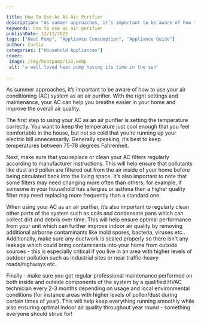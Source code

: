 ```yaml
---

title: How To Use Ac As Air Purifier
description: "As summer approaches, it’s important to be aware of how to use your air conditioning (AC) system as an air purifier. With the righ...get more detail"
keywords: how to use ac air purifier
publishDate: 12/12/2022
tags: ["Heat Pump", "Appliance Consumption", "Appliance Guide"]
author: Curtis
categories: ["Household Appliances"]
cover: 
 image: /img/heatpump/122.webp
 alt: 'a well loved heat pump having its time in the sun'

---
```


As summer approaches, it’s important to be aware of how to use your air conditioning (AC) system as an air purifier. With the right settings and maintenance, your AC can help you breathe easier in your home and improve the overall air quality. 

The first step to using your AC as an air purifier is setting the temperature correctly. You want to keep the temperature just cool enough that you feel comfortable in the house, but not so cold that you’re running up your electric bill unnecessarily. Generally speaking, it’s best to keep temperatures between 75-78 degrees Fahrenheit. 

Next, make sure that you replace or clean your AC filters regularly according to manufacturer instructions. This will help ensure that pollutants like dust and pollen are filtered out from the air inside of your home before being circulated back into the living space. It’s also important to note that some filters may need changing more often than others; for example, if someone in your household has allergies or asthma then a higher quality filter may need replacing more frequently than a standard one. 

When using your AC as an air purifier, it’s also important to regularly clean other parts of the system such as coils and condensate pans which can collect dirt and debris over time. This will help ensure optimal performance from your unit which can further improve indoor air quality by removing additional airborne contaminants like mold spores, bacteria, viruses etc.. Additionally, make sure any ductwork is sealed properly so there isn't any leakage which could bring contaminants into your home from outside sources - this is especially critical if you live in an area with higher levels of outdoor pollution such as industrial sites or near traffic-heavy roads/highways etc.. 

Finally - make sure you get regular professional maintenance performed on both inside and outside components of the system by a qualified HVAC technician every 2-3 months depending on usage and local environmental conditions (for instance areas with higher levels of pollen/dust during certain times of year). This will help keep everything running smoothly while also ensuring optimal indoor air quality throughout year round - something everyone should strive for!
